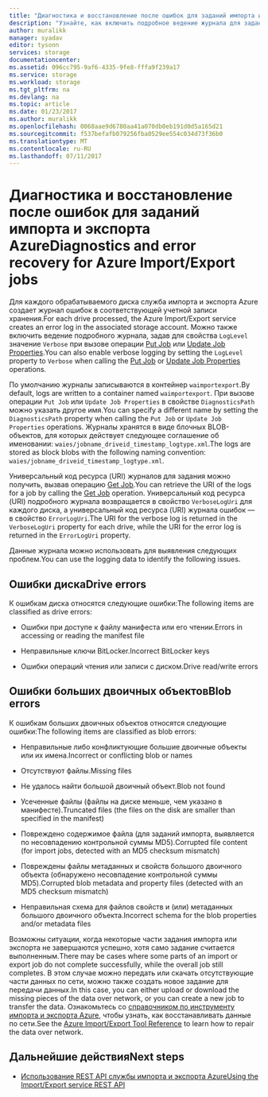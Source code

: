 ```yaml
---
title: "Диагностика и восстановление после ошибок для заданий импорта и экспорта Azure | Документация Майкрософт"
description: "Узнайте, как включить подробное ведение журнала для заданий службы импорта и экспорта Microsoft Azure."
author: muralikk
manager: syadav
editor: tysonn
services: storage
documentationcenter: 
ms.assetid: 096cc795-9af6-4335-9fe8-fffa9f239a17
ms.service: storage
ms.workload: storage
ms.tgt_pltfrm: na
ms.devlang: na
ms.topic: article
ms.date: 01/23/2017
ms.author: muralikk
ms.openlocfilehash: 0068aae9d6780aa41a070db0eb191d0d5a165d21
ms.sourcegitcommit: f537befafb079256fba0529ee554c034d73f36b0
ms.translationtype: MT
ms.contentlocale: ru-RU
ms.lasthandoff: 07/11/2017
---
```

# <a name="diagnostics-and-error-recovery-for-azure-importexport-jobs"></a><span data-ttu-id="e10ee-103">Диагностика и восстановление после ошибок для заданий импорта и экспорта Azure</span><span class="sxs-lookup"><span data-stu-id="e10ee-103">Diagnostics and error recovery for Azure Import/Export jobs</span></span>
<span data-ttu-id="e10ee-104">Для каждого обрабатываемого диска служба импорта и экспорта Azure создает журнал ошибок в соответствующей учетной записи хранения.</span><span class="sxs-lookup"><span data-stu-id="e10ee-104">For each drive processed, the Azure Import/Export service creates an error log in the associated storage account.</span></span> <span data-ttu-id="e10ee-105">Можно также включить ведение подробного журнала, задав для свойства `LogLevel` значение `Verbose` при вызове операции [Put Job](/rest/api/storageimportexport/jobs#Jobs_CreateOrUpdate) или [Update Job Properties](/rest/api/storageimportexport/jobs#Jobs_Update).</span><span class="sxs-lookup"><span data-stu-id="e10ee-105">You can also enable verbose logging by setting the `LogLevel` property to `Verbose` when calling the [Put Job](/rest/api/storageimportexport/jobs#Jobs_CreateOrUpdate) or [Update Job Properties](/rest/api/storageimportexport/jobs#Jobs_Update) operations.</span></span>

 <span data-ttu-id="e10ee-106">По умолчанию журналы записываются в контейнер `waimportexport`.</span><span class="sxs-lookup"><span data-stu-id="e10ee-106">By default, logs are written to a container named `waimportexport`.</span></span> <span data-ttu-id="e10ee-107">При вызове операции `Put Job` или `Update Job Properties` в свойстве `DiagnosticsPath` можно указать другое имя.</span><span class="sxs-lookup"><span data-stu-id="e10ee-107">You can specify a different name by setting the `DiagnosticsPath` property when calling the `Put Job` or `Update Job Properties` operations.</span></span> <span data-ttu-id="e10ee-108">Журналы хранятся в виде блочных BLOB-объектов, для которых действует следующее соглашение об именовании: `waies/jobname_driveid_timestamp_logtype.xml`.</span><span class="sxs-lookup"><span data-stu-id="e10ee-108">The logs are stored as block blobs with the following naming convention: `waies/jobname_driveid_timestamp_logtype.xml`.</span></span>

 <span data-ttu-id="e10ee-109">Универсальный код ресурса (URI) журналов для задания можно получить, вызвав операцию [Get Job](/rest/api/storageimportexport/jobs#Jobs_Get).</span><span class="sxs-lookup"><span data-stu-id="e10ee-109">You can retrieve the URI of the logs for a job by calling the [Get Job](/rest/api/storageimportexport/jobs#Jobs_Get) operation.</span></span> <span data-ttu-id="e10ee-110">Универсальный код ресурса (URI) подробного журнала возвращается в свойство `VerboseLogUri` для каждого диска, а универсальный код ресурса (URI) журнала ошибок — в свойство `ErrorLogUri`.</span><span class="sxs-lookup"><span data-stu-id="e10ee-110">The URI for the verbose log is returned in the `VerboseLogUri` property for each drive, while the URI for the error log is returned in the `ErrorLogUri` property.</span></span>

<span data-ttu-id="e10ee-111">Данные журнала можно использовать для выявления следующих проблем.</span><span class="sxs-lookup"><span data-stu-id="e10ee-111">You can use the logging data to identify the following issues.</span></span>

## <a name="drive-errors"></a><span data-ttu-id="e10ee-112">Ошибки диска</span><span class="sxs-lookup"><span data-stu-id="e10ee-112">Drive errors</span></span>

<span data-ttu-id="e10ee-113">К ошибкам диска относятся следующие ошибки:</span><span class="sxs-lookup"><span data-stu-id="e10ee-113">The following items are classified as drive errors:</span></span>

-   <span data-ttu-id="e10ee-114">Ошибки при доступе к файлу манифеста или его чтении.</span><span class="sxs-lookup"><span data-stu-id="e10ee-114">Errors in accessing or reading the manifest file</span></span>

-   <span data-ttu-id="e10ee-115">Неправильные ключи BitLocker.</span><span class="sxs-lookup"><span data-stu-id="e10ee-115">Incorrect BitLocker keys</span></span>

-   <span data-ttu-id="e10ee-116">Ошибки операций чтения или записи с диском.</span><span class="sxs-lookup"><span data-stu-id="e10ee-116">Drive read/write errors</span></span>

## <a name="blob-errors"></a><span data-ttu-id="e10ee-117">Ошибки больших двоичных объектов</span><span class="sxs-lookup"><span data-stu-id="e10ee-117">Blob errors</span></span>

<span data-ttu-id="e10ee-118">К ошибкам больших двоичных объектов относятся следующие ошибки:</span><span class="sxs-lookup"><span data-stu-id="e10ee-118">The following items are classified as blob errors:</span></span>

-   <span data-ttu-id="e10ee-119">Неправильные либо конфликтующие большие двоичные объекты или их имена.</span><span class="sxs-lookup"><span data-stu-id="e10ee-119">Incorrect or conflicting blob or names</span></span>

-   <span data-ttu-id="e10ee-120">Отсутствуют файлы.</span><span class="sxs-lookup"><span data-stu-id="e10ee-120">Missing files</span></span>

-   <span data-ttu-id="e10ee-121">Не удалось найти большой двоичный объект.</span><span class="sxs-lookup"><span data-stu-id="e10ee-121">Blob not found</span></span>

-   <span data-ttu-id="e10ee-122">Усеченные файлы (файлы на диске меньше, чем указано в манифесте).</span><span class="sxs-lookup"><span data-stu-id="e10ee-122">Truncated files (the files on the disk are smaller than specified in the manifest)</span></span>

-   <span data-ttu-id="e10ee-123">Повреждено содержимое файла (для заданий импорта, выявляется по несовпадению контрольной суммы MD5).</span><span class="sxs-lookup"><span data-stu-id="e10ee-123">Corrupted file content (for import jobs, detected with an MD5 checksum mismatch)</span></span>

-   <span data-ttu-id="e10ee-124">Повреждены файлы метаданных и свойств большого двоичного объекта (обнаружено несовпадение контрольной суммы MD5).</span><span class="sxs-lookup"><span data-stu-id="e10ee-124">Corrupted blob metadata and property files (detected with an MD5 checksum mismatch)</span></span>

-   <span data-ttu-id="e10ee-125">Неправильная схема для файлов свойств и (или) метаданных большого двоичного объекта.</span><span class="sxs-lookup"><span data-stu-id="e10ee-125">Incorrect schema for the blob properties and/or metadata files</span></span>

<span data-ttu-id="e10ee-126">Возможны ситуации, когда некоторые части задания импорта или экспорта не завершаются успешно, хотя само задание считается выполненным.</span><span class="sxs-lookup"><span data-stu-id="e10ee-126">There may be cases where some parts of an import or export job do not complete successfully, while the overall job still completes.</span></span> <span data-ttu-id="e10ee-127">В этом случае можно передать или скачать отсутствующие части данных по сети, можно также создать новое задание для передачи данных.</span><span class="sxs-lookup"><span data-stu-id="e10ee-127">In this case, you can either upload or download the missing pieces of the data over network, or you can create a new job to transfer the data.</span></span> <span data-ttu-id="e10ee-128">Ознакомьтесь со [справочником по инструменту импорта и экспорта Azure](storage-import-export-tool-how-to-v1.md), чтобы узнать, как восстанавливать данные по сети.</span><span class="sxs-lookup"><span data-stu-id="e10ee-128">See the [Azure Import/Export Tool Reference](storage-import-export-tool-how-to-v1.md) to learn how to repair the data over network.</span></span>

## <a name="next-steps"></a><span data-ttu-id="e10ee-129">Дальнейшие действия</span><span class="sxs-lookup"><span data-stu-id="e10ee-129">Next steps</span></span>

* [<span data-ttu-id="e10ee-130">Использование REST API службы импорта и экспорта Azure</span><span class="sxs-lookup"><span data-stu-id="e10ee-130">Using the Import/Export service REST API</span></span>](storage-import-export-using-the-rest-api.md)
